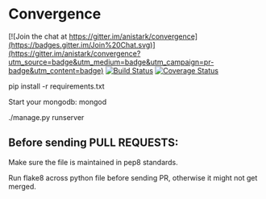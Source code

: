 # Convergence

[![Join the chat at https://gitter.im/anistark/convergence](https://badges.gitter.im/Join%20Chat.svg)](https://gitter.im/anistark/convergence?utm_source=badge&utm_medium=badge&utm_campaign=pr-badge&utm_content=badge) [![Build Status](https://travis-ci.org/anistark/convergence.svg?branch=master)](https://travis-ci.org/anistark/convergence) [![Coverage Status](https://coveralls.io/repos/anistark/convergence/badge.svg)](https://coveralls.io/r/anistark/convergence)


pip install -r requirements.txt

Start your mongodb: mongod

./manage.py runserver


## Before sending PULL REQUESTS:
Make sure the file is maintained in pep8 standards.

Run flake8 across python file before sending PR, otherwise it might not get merged.

